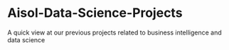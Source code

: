 # Aisol-Data-Science-Projects
A quick view at our previous projects related to business intelligence and data science

